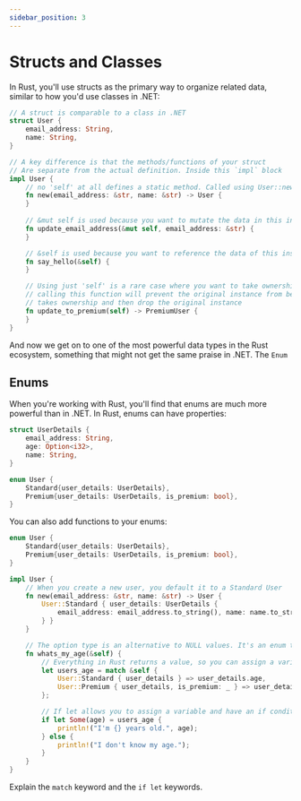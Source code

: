 ```yaml
---
sidebar_position: 3
---
```


# Structs and Classes

In Rust, you'll use structs as the primary way to organize related data, similar to how you'd use classes in .NET:

```rust showLineNumbers
// A struct is comparable to a class in .NET
struct User {
    email_address: String,
    name: String,
}

// A key difference is that the methods/functions of your struct
// Are separate from the actual definition. Inside this `impl` block
impl User {
    // no 'self' at all defines a static method. Called using User::new()
    fn new(email_address: &str, name: &str) -> User {
    }
    
    // &mut self is used because you want to mutate the data in this instance of the struct
    fn update_email_address(&mut self, email_address: &str) {
    }

    // &self is used because you want to reference the data of this instance, not take ownership of it. Read but not write
    fn say_hello(&self) {
    }

    // Using just 'self' is a rare case where you want to take ownership of the original instance and use something new
    // calling this function will prevent the original instance from being used, as this function
    // takes ownership and then drop the original instance
    fn update_to_premium(self) -> PremiumUser {
    }
}
```

And now we get on to one of the most powerful data types in the Rust ecosystem, something that might not get the same praise in .NET. The `Enum`

## Enums

When you're working with Rust, you'll find that enums are much more powerful than in .NET. In Rust, enums can have properties:

```rust showLineNumbers
struct UserDetails {
    email_address: String,
    age: Option<i32>,
    name: String,
}

enum User {
    Standard{user_details: UserDetails},
    Premium{user_details: UserDetails, is_premium: bool},
}
```

You can also add functions to your enums:

```rust showLineNumbers
enum User {
    Standard{user_details: UserDetails},
    Premium{user_details: UserDetails, is_premium: bool},
}

impl User {
    // When you create a new user, you default it to a Standard User
    fn new(email_address: &str, name: &str) -> User {
        User::Standard { user_details: UserDetails {
            email_address: email_address.to_string(), name: name.to_string(), age: None
        } }
    }

    // The option type is an alternative to NULL values. It's an enum that has type Some(T) or None
    fn whats_my_age(&self) {
        // Everything in Rust returns a value, so you can assign a variable to the result of a match
        let users_age = match &self {
            User::Standard { user_details } => user_details.age,
            User::Premium { user_details, is_premium: _ } => user_details.age
        };

        // If let allows you to assign a variable and have an if condition in a single line
        if let Some(age) = users_age {
            println!("I'm {} years old.", age);
        } else {  
            println!("I don't know my age.");
        } 
    }
}
```

Explain the `match` keyword and the `if let` keywords.